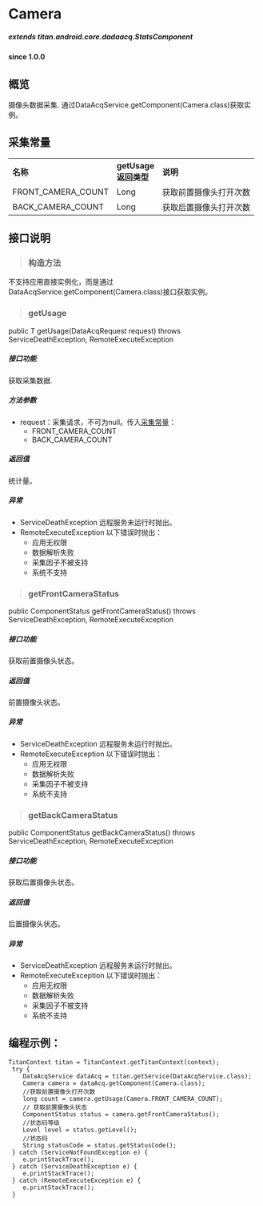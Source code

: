 # Camera				

##### extends titan.android.core.dadaacq.StatsComponent #####

#### since 1.0.0 ####

## 概览

摄像头数据采集. 通过DataAcqService.getComponent(Camera.class)获取实例。

## 采集常量

<table border="0" cellspacing="0"  cellpadding="0" width="100%">
<tr>
  <th width="100" align="left">名称</td>
  <th width="60" align="left">getUsage返回类型</td>
  <th align="left">说明</td>
</tr>
<tr>
  <td width="100">FRONT_CAMERA_COUNT</td>
  <td>Long</td>
  <td>获取前置摄像头打开次数</td>
</tr>
<tr>
  <td width="100">BACK_CAMERA_COUNT</td>
  <td>Long</td>
  <td>获取后置摄像头打开次数</td>
</tr>
</table>


## 接口说明

> ### 构造方法

不支持应用直接实例化，而是通过DataAcqService.getComponent(Camera.class)接口获取实例。

> ### getUsage

public <T> T getUsage(DataAcqRequest<T> request) throws ServiceDeathException, RemoteExecuteException 

##### 接口功能
获取采集数据.

##### 方法参数
* request：采集请求，不可为null。传入[采集常量](#采集常量)：
	- FRONT_CAMERA_COUNT
	- BACK_CAMERA_COUNT
	
##### 返回值
统计量。

##### 异常
* ServiceDeathException 远程服务未运行时抛出。
* RemoteExecuteException 以下错误时抛出：
	* 应用无权限
	* 数据解析失败
	* 采集因子不被支持
	* 系统不支持

> ### getFrontCameraStatus

public ComponentStatus getFrontCameraStatus() throws ServiceDeathException, RemoteExecuteException 

##### 接口功能

获取前置摄像头状态。
	
##### 返回值

前置摄像头状态。

##### 异常
* ServiceDeathException 远程服务未运行时抛出。
* RemoteExecuteException 以下错误时抛出：
	* 应用无权限
	* 数据解析失败
	* 采集因子不被支持
	* 系统不支持

> ### getBackCameraStatus

public ComponentStatus getBackCameraStatus() throws ServiceDeathException, RemoteExecuteException 

##### 接口功能
获取后置摄像头状态。
	
##### 返回值
后置摄像头状态。

##### 异常
* ServiceDeathException 远程服务未运行时抛出。
* RemoteExecuteException 以下错误时抛出：
	* 应用无权限
	* 数据解析失败
	* 采集因子不被支持
	* 系统不支持

## 编程示例：

```
TitanContext titan = TitanContext.getTitanContext(context);
 try {
 	DataAcqService dataAcq = titan.getService(DataAcqService.class);
 	Camera camera = dataAcq.getComponent(Camera.class);
	//获取前置摄像头打开次数
 	long count = camera.getUsage(Camera.FRONT_CAMERA_COUNT);
 	// 获取前置摄像头状态
    ComponentStatus status = camera.getFrontCameraStatus();
    //状态码等级
    Level level = status.getLevel();
    //状态码
    String statusCode = status.getStatusCode();
 } catch (ServiceNotFoundException e) {
 	e.printStackTrace();
 } catch (ServiceDeathException e) {
 	e.printStackTrace();
 } catch (RemoteExecuteException e) {
 	e.printStackTrace();
 }
```